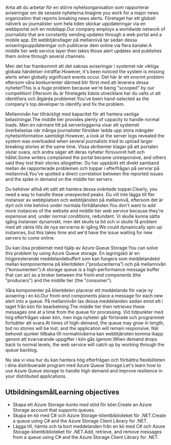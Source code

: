 <span data-ttu-id="50f75-101">Anta att du arbetar för en större nyhetsorganisation som rapporterar aviseringar om de senaste nyheterna.</span><span class="sxs-lookup"><span data-stu-id="50f75-101">Imagine you work for a major news organization that reports breaking news alerts.</span></span> <span data-ttu-id="50f75-102">Företaget har ett globalt nätverk av journalister som hela tiden skickar uppdateringar via en webbportal och en mobilapp.</span><span class="sxs-lookup"><span data-stu-id="50f75-102">Our company employs a worldwide network of journalists that are constantly sending updates through a web portal and a mobile app.</span></span> <span data-ttu-id="50f75-103">Ett webbtjänstlager på mellannivå tar sedan dessa aviseringsuppdateringar och publicerar dem online via flera kanaler.</span><span class="sxs-lookup"><span data-stu-id="50f75-103">A middle tier web service layer then takes those alert updates and publishes them online through several channels.</span></span>

<span data-ttu-id="50f75-104">Men det har framkommit att det saknas aviseringar i systemet när viktiga globala händelser inträffar.</span><span class="sxs-lookup"><span data-stu-id="50f75-104">However, it's been noticed the system is missing alerts when globally significant events occur.</span></span> <span data-ttu-id="50f75-105">Det här är ett _enormt_ problem eftersom våra konkurrenter därmed blir först med att leverera dessa nyheter!</span><span class="sxs-lookup"><span data-stu-id="50f75-105">This is a _huge_ problem because we're being "scooped" by our competition!</span></span> <span data-ttu-id="50f75-106">Eftersom du är företagets bästa utvecklare har du valts ut att identifiera och åtgärda problemet.</span><span class="sxs-lookup"><span data-stu-id="50f75-106">You've been hand-selected as the company's top developer to identify and fix the problem.</span></span>

<span data-ttu-id="50f75-107">Mellannivån har tillräckligt med kapacitet för att hantera vanliga belastningar.</span><span class="sxs-lookup"><span data-stu-id="50f75-107">The middle tier provides plenty of capacity to handle normal loads.</span></span> <span data-ttu-id="50f75-108">Men en närmare titt på serverloggarna visar att systemet överbelastas när många journalister försöker ladda upp stora mängder nyhetsinformation samtidigt.</span><span class="sxs-lookup"><span data-stu-id="50f75-108">However, a look at the server logs revealed the system was overloaded when several journalists tried to upload larger breaking stories at the same time.</span></span> <span data-ttu-id="50f75-109">Vissa skribenter klagar på att portalen slutar svara, och andra säger att deras nyheter försvunnit helt och hållet.</span><span class="sxs-lookup"><span data-stu-id="50f75-109">Some writers complained the portal became unresponsive, and others said they lost their stories altogether.</span></span> <span data-ttu-id="50f75-110">Du har upptäckt ett direkt samband mellan de rapporterade problemen och toppar i efterfrågan på servrar på mellannivå.</span><span class="sxs-lookup"><span data-stu-id="50f75-110">You've spotted a direct correlation between the reported issues and the spike in demand on the middle tier servers.</span></span>

<span data-ttu-id="50f75-111">Du behöver alltså ett sätt att hantera dessa oväntade toppar.</span><span class="sxs-lookup"><span data-stu-id="50f75-111">Clearly, you need a way to handle these unexpected peaks.</span></span> <span data-ttu-id="50f75-112">Du vill inte lägga till fler instanser av webbplatsen och webbtjänsten på mellannivå, eftersom det är dyrt och inte behövs under normala förhållanden.</span><span class="sxs-lookup"><span data-stu-id="50f75-112">You don't want to add more instances of the website and middle tier web service because they're expensive and, under normal conditions, redundant.</span></span> <span data-ttu-id="50f75-113">Vi skulle kunna sätta igång instanser dynamiskt, men det skulle ta tid och vi skulle få problem med att vänta tills de nya servrarna är igång.</span><span class="sxs-lookup"><span data-stu-id="50f75-113">We could dynamically spin up instances, but this takes time and we'd have the issue waiting for new servers to come online.</span></span>

<span data-ttu-id="50f75-114">Du kan lösa problemet med hjälp av Azure Queue Storage.</span><span class="sxs-lookup"><span data-stu-id="50f75-114">You can solve this problem by using Azure Queue storage.</span></span> <span data-ttu-id="50f75-115">En lagringskö är en högpresterande meddelandebuffert som kan fungera som meddelandekö mellan komponenterna på klientdelen (”producenterna”) och på mellannivån (”konsumenten”).</span><span class="sxs-lookup"><span data-stu-id="50f75-115">A storage queue is a high-performance message buffer that can act as a broker between the front-end components (the "producers") and the middle tier (the "consumer").</span></span> 

<span data-ttu-id="50f75-116">Våra komponenter på klientdelen placerar ett meddelande för varje ny avisering i en kö.</span><span class="sxs-lookup"><span data-stu-id="50f75-116">Our front-end components place a message for each new alert into a queue.</span></span> <span data-ttu-id="50f75-117">På mellannivån tas dessa meddelanden sedan emot ett i taget från kön för bearbetning.</span><span class="sxs-lookup"><span data-stu-id="50f75-117">The middle tier then retrieves these messages one at a time from the queue for processing.</span></span> <span data-ttu-id="50f75-118">Vid tidpunkter med hög efterfrågan växer kön, men inga nyheter går förlorade och programmet fortsätter att svara.</span><span class="sxs-lookup"><span data-stu-id="50f75-118">At times of high-demand, the queue may grow in length, but no stories will be lost, and the application will remain responsive.</span></span> <span data-ttu-id="50f75-119">När behovet sjunker tillbaka till normalnivåerna kan webbtjänsten komma ikapp genom att kvarvarande uppgifter i kön gås igenom.</span><span class="sxs-lookup"><span data-stu-id="50f75-119">When demand drops back to normal levels, the web service will catch up by working through the queue backlog.</span></span>

<span data-ttu-id="50f75-120">Nu ska vi visa hur du kan hantera hög efterfrågan och förbättra flexibiliteten i dina distribuerade program med Azure Queue Storage.</span><span class="sxs-lookup"><span data-stu-id="50f75-120">Let's learn how to use Azure Queue storage to handle high demand and improve resilience in your distributed applications.</span></span>

## <a name="learning-objectives"></a><span data-ttu-id="50f75-121">Utbildningsmål</span><span class="sxs-lookup"><span data-stu-id="50f75-121">Learning objectives</span></span>

- <span data-ttu-id="50f75-122">Skapa ett Azure Storage-konto med stöd för köer.</span><span class="sxs-lookup"><span data-stu-id="50f75-122">Create an Azure Storage account that supports queues.</span></span>
- <span data-ttu-id="50f75-123">Skapa en kö med C# och Azure Storage-klientbiblioteket för .NET.</span><span class="sxs-lookup"><span data-stu-id="50f75-123">Create a queue using C# and the Azure Storage Client Library for .NET.</span></span>
- <span data-ttu-id="50f75-124">Lägga till, hämta och ta bort meddelanden från en kö med C# och Azure Storage-klientbiblioteket för .NET.</span><span class="sxs-lookup"><span data-stu-id="50f75-124">Add, retrieve, and remove messages from a queue using C# and the Azure Storage Client Library for .NET.</span></span>